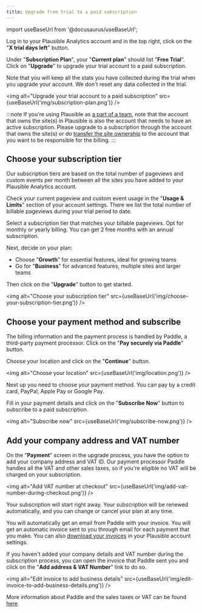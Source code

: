 ```yaml
---
title: Upgrade from trial to a paid subscription
---
```


import useBaseUrl from '@docusaurus/useBaseUrl';

Log in to your Plausible Analytics account and in the top right, click on the "**X trial days left**" button.

Under "**Subscription Plan**", your "**Current plan**" should list "**Free Trial**". Click on "**Upgrade**" to upgrade your trial account to a paid subscription.

Note that you will keep all the stats you have collected during the trial when you upgrade your account. We don't reset any data collected in the trial.

<img alt="Upgrade your trial account to a paid subscription" src={useBaseUrl('img/subscription-plan.png')} />

:::note
If you're using Plausible as [a part of a team](users-roles.md), note that the account that owns the site(s) in Plausible is also the account that needs to have an active subscription. Please upgrade to a subscription through the account that owns the site(s) or do [transfer the site ownership](transfer-ownership.md) to the account that you want to be responsible for the billing.
:::

## Choose your subscription tier

Our subscription tiers are based on the total number of pageviews and custom events per month between all the sites you have added to your Plausible Analytics account. 

Check your current pageview and custom event usage in the "**Usage & Limits**" section of your account settings. There we list the total number of billable pageviews during your trial period to date.

Select a subscription tier that matches your billable pageviews. Opt for monthly or yearly billing. You can get 2 free months with an annual subscription.

Next, decide on your plan:

* Choose "**Growth**" for essential features, ideal for growing teams
* Go for "**Business**" for advanced features, multiple sites and larger teams
  
Then click on the "**Upgrade**" button to get started.

<img alt="Choose your subscription tier" src={useBaseUrl('img/choose-your-subscription-tier.png')} />

## Choose your payment method and subscribe

The billing information and the payment process is handled by Paddle, a third-party payment processor. Click on the "**Pay securely via Paddle**" button.

Choose your location and click on the "**Continue**" button.

<img alt="Choose your location" src={useBaseUrl('img/location.png')} />

Next up you need to choose your payment method. You can pay by a credit card, PayPal, Apple Pay or Google Pay.

Fill in your payment details and click on the "**Subscribe Now**" button to subscribe to a paid subscription. 

<img alt="Subscribe now" src={useBaseUrl('img/subscribe-now.png')} />

## Add your company address and VAT number

On the "**Payment**" screen in the upgrade process, you have the option to add your company address and VAT ID. Our payment processor Paddle handles all the VAT and other sales taxes, so if you're eligible no VAT will be charged on your subscription.

<img alt="Add VAT number at checkout" src={useBaseUrl('img/add-vat-number-during-checkout.png')} />

Your subscription will start right away. Your subscription will be renewed automatically, and you can change or cancel your plan at any time.

You will automatically get an email from Paddle with your invoice. You will get an automatic invoice sent to you through email for each payment that you make. You can also [download your invoices](download-invoices.md) in your Plausible account settings.

If you haven't added your company details and VAT number during the subscription process, you can open the invoice that Paddle sent you and click on the "**Add address & VAT Number**" link to do so.

<img alt="Edit invoice to add business details" src={useBaseUrl('img/edit-invoice-to-add-business-details.png')} />

More information about Paddle and the sales taxes or VAT can be found [here](https://paddle.com/support/which-countries-does-paddle-charge-vat-for/).
